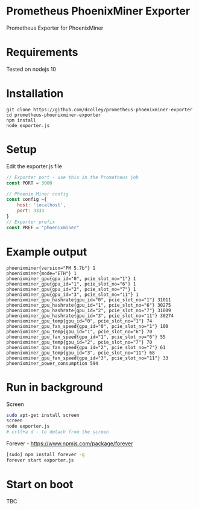 # Prometheus PhoenixMiner Exporter
Prometheus Exporter for PhoenixMiner

# Requirements

Tested on nodejs 10

# Installation
```
git clone https://github.com/dcolley/prometheus-phoenixminer-exporter
cd prometheus-phoenixminer-exporter
npm install 
node exporter.js
```

# Setup

Edit the exporter.js file
```js
// Exporter port - use this in the Prometheus job 
const PORT = 3000

// Phoenix Miner config
const config ={
	host: 'localhost',
	port: 3333
}
// Exporter prefix
const PREF = "phoenixminer"
```

# Example output

```
phoenixminer{version="PM 5.7b"} 1
phoenixminer{mode="ETH"} 1
phoenixminer_gpu{gpu_id="0", pcie_slot_no="1"} 1
phoenixminer_gpu{gpu_id="1", pcie_slot_no="6"} 1
phoenixminer_gpu{gpu_id="2", pcie_slot_no="7"} 1
phoenixminer_gpu{gpu_id="3", pcie_slot_no="11"} 1
phoenixminer_gpu_hashrate{gpu_id="0", pcie_slot_no="1"} 31011
phoenixminer_gpu_hashrate{gpu_id="1", pcie_slot_no="6"} 30275
phoenixminer_gpu_hashrate{gpu_id="2", pcie_slot_no="7"} 31009
phoenixminer_gpu_hashrate{gpu_id="3", pcie_slot_no="11"} 30274
phoenixminer_gpu_temp{gpu_id="0", pcie_slot_no="1"} 74
phoenixminer_gpu_fan_speed{gpu_id="0", pcie_slot_no="1"} 100
phoenixminer_gpu_temp{gpu_id="1", pcie_slot_no="6"} 70
phoenixminer_gpu_fan_speed{gpu_id="1", pcie_slot_no="6"} 55
phoenixminer_gpu_temp{gpu_id="2", pcie_slot_no="7"} 70
phoenixminer_gpu_fan_speed{gpu_id="2", pcie_slot_no="7"} 61
phoenixminer_gpu_temp{gpu_id="3", pcie_slot_no="11"} 68
phoenixminer_gpu_fan_speed{gpu_id="3", pcie_slot_no="11"} 33
phoenixminer_power_consumption 594
```

# Run in background

Screen
``` bash
sudo apt-get install screen
screen
node exporter.js
# crtl+a d - to detach from the screen
```

Forever - https://www.npmjs.com/package/forever
```bash
[sudo] npm install forever -g
forever start exporter.js
```

# Start on boot

TBC

